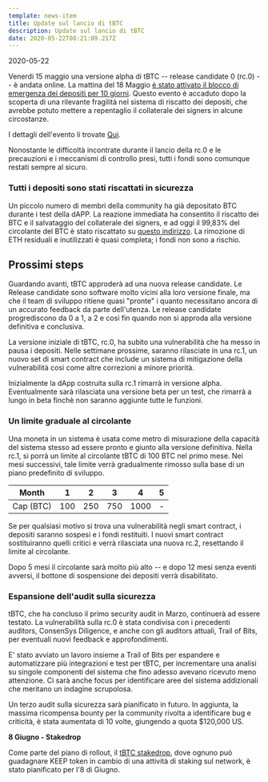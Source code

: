 ```yaml
---
template: news-item
title: Update sul lancio di tBTC
description: Update sul lancio di tBTC
date: 2020-05-22T08:21:09.217Z
---
```

2020-05-22

Venerdi 15 maggio una versione alpha di tBTC -- release candidate 0 (rc.0) -- è andata online. La mattina del 18 Maggio [è stato attivato il blocco di emergenza dei depositi per 10 giorni](https://etherscan.io/tx/0xc5c08e982cfdd9d11b01c32bcb16b1597aa792c0bdf0f65d0a21386dd1edc846#eventlog). Questo evento è accaduto dopo la scoperta di una rilevante fragilità nel sistema di riscatto dei depositi, che avrebbe potuto mettere a repentaglio il collaterale dei signers in alcune circostanze.

I dettagli dell'evento li trovate [Qui](https://tbtc.network/news/2020-05-21-details-of-the-tbtc-deposit-pause-on-may-18-2020/).

Nonostante le difficoltà incontrate durante il lancio della rc.0 e le precauzioni e i meccanismi di controllo presi, tutti i fondi sono comunque restati sempre al sicuro.

### Tutti i depositi sono stati riscattati in sicurezza

Un piccolo numero di membri della community ha già depositato BTC durante i test della dAPP. La reazione immediata ha consentito il riscatto dei BTC e il salvataggio del collaterale dei signers, e ad oggi il 99,83% del circolante del BTC è stato riscattato su [questo indirizzo](https://etherscan.io/token/0x1bBE271d15Bb64dF0bc6CD28Df9Ff322F2eBD847?a=0xe52e028f0d8f2e7a9d78e48199234b1231774e6a). La rimozione di ETH residuali e inutilizzati è quasi completa; i fondi non sono a rischio.

## **Prossimi steps**

Guardando avanti, tBTC approderà ad una nuova release candidate. Le Release candidate sono software molto vicini alla loro versione finale, ma che il team di sviluppo ritiene quasi "pronte" i quanto necessitano ancora di un accurato feedback da parte dell'utenza. Le release candidate progrediscono da 0 a 1, a 2 e cosi fin quando non si approda alla versione definitiva e conclusiva.

La versione iniziale di tBTC, rc.0, ha subito una vulnerabilità che ha messo in pausa i depositi. Nelle settimane prossime, saranno rilasciate in una rc.1, un nuovo set di smart contract che include un sistema di mitigazione della vulnerabilità cosi come altre correzioni a minore priorità.

Inizialmente la dApp costruita sulla rc.1 rimarrà in versione alpha. Eventualmente sarà rilasciata una versione beta per un test, che rimarrà a lungo in beta finchè non saranno aggiunte tutte le funzioni.

### Un limite graduale al circolante

Una moneta in un sistema è usata come metro di misurazione della capacità del sistema stesso ad essere pronto e giunto alla versione definitiva. Nella rc.1, si porrà un limite al circolante tBTC di 100 BTC nel primo mese. Nei mesi successivi, tale limite verrà gradualmente rimosso sulla base di un piano predefinito di sviluppo.

| Month     | 1   | 2   | 3   | 4    | 5   |
| --------- | --- | --- | --- | ---- | --- |
| Cap (BTC) | 100 | 250 | 750 | 1000 | \-  |



Se per qualsiasi motivo si trova una vulnerabilità negli smart contract, i depositi saranno sospesi e i fondi restituiti. I nuovi smart contract sostituiranno quelli critici e verrà rilasciata una nuova rc.2, resettando il limite al circolante.

Dopo 5 mesi il circolante sarà molto più alto -- e dopo 12 mesi senza eventi avversi, il bottone di sospensione dei depositi verrà disabilitato.

### Espansione dell'audit sulla sicurezza

tBTC, che ha concluso il primo security audit in Marzo, continuerà ad essere testato. La vulnerabilità sulla rc.0 è stata condivisa con i precedenti auditors, ConsenSys Diligence, e anche con gli auditors attuali, Trail of Bits, per eventuali nuovi feedback e approfondimenti.

E' stato avviato un lavoro insieme a Trail of Bits per espandere e automatizzare più integrazioni e test per tBTC, per incrementare una analisi su singole componenti del sistema che fino adesso avevano ricevuto meno attenzione. Ci sarà anche focus per identificare aree del sistema addizionali che meritano un indagine scrupolosa.

Un terzo audit sulla sicurezza sarà pianificato in futuro. In aggiunta, la massima ricompensa bounty per la community rivolta a identificare bug e criticità, è stata aumentata di 10 volte, giungendo a quota $120,000 US. 

**8 Giugno - Stakedrop**

Come parte del piano di rollout, il [ tBTC stakedrop](https://www.crowdcast.io/e/keep-stakedrop---live/register), dove ognuno può guadagnare KEEP token in cambio di una attività di staking sul network, è stato pianificato per l'8 di Giugno.
